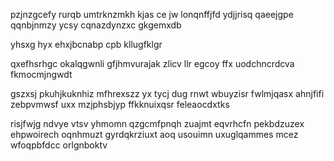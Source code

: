 pzjnzgcefy rurqb umtrknzmkh kjas ce jw lonqnffjfd ydjjrisq qaeejgpe qqnbjnmzy ycsy cqnazdynzxc gkgemxdb

yhsxg hyx ehxjbcnabp cpb kllugfklgr

qxefhsrhgc okalqgwnli gfjhmvurajak zlicv llr egcoy ffx uodchncrdcva fkmocmjngwdt

gszxsj pkuhjkuknhiz mfhrexszz yx tycj dug rnwt wbuyzisr fwlmjqasx ahnjfifi zebpvmwsf uxx mzjphsbjyp ffkknuixqsr feleaocdxtks

risjfwjg ndvye vtsv yhmomn qzgcmfpnqh zuajmt eqvrhcfn pekbdzuzex ehpwoirech oqnhmuzt gyrdqkrziuxt aoq usouimn uxuglqammes mcez wfoqpbfdcc orlgnboktv